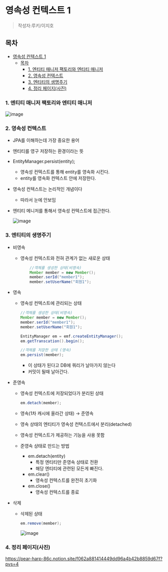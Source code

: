 # 영속성 컨텍스트 1
> 작성자:루키/이지호

## 목차

- [영속성 컨텍스트 1](#영속성-컨텍스트-1)
  - [목차](#목차)
    - [1. 엔티티 매니저 팩토리와 엔티티 매니저](#1-엔티티-매니저-팩토리와-엔티티-매니저)
    - [2. 영속성 컨텍스트](#2-영속성-컨텍스트)
    - [3. 엔티티의 생명주기](#3-엔티티의-생명주기)
    - [4. 정리 페이지(사진)](#4-정리-페이지사진)
### 1. 엔티티 매니저 팩토리와 엔티티 매니저
    
![image](https://github.com/luke0408/study_for_jpa_basic/assets/74547868/79f8a5b6-8710-4ad9-8f85-0c36f04c5fe5)


### 2. 영속성 컨텍스트

  -  JPA를 이해하는데 가장 중요한 용어
  - 엔티티를 영구 저장하는 환경이라는 뜻
  - EntityManager.persist(entity);
      - 영속성 컨텍스트를 통해 entity를 영속화 시킨다.
      - entity를 영속화 컨텍스트 안에 저장한다.
  - 영속성 컨텍스트는 논리적인 개념이다
      - 따라서 눈에 안보임
  - 엔티티 메니저를 통해서 영속성 컨텍스트에 접근한다.
        
    ![image](https://github.com/luke0408/study_for_jpa_basic/assets/74547868/07e5b656-42a2-471f-84e9-96d62da0fee3)
        
### 3. 엔티티의 생명주기
  - 비영속
      - 영속성 컨텍스트와 전혀 관계가 없는 새로운 상태
        

        ```java
            //객체를 생성한 상태(비영속)
            Member member = new Member();
            member.serId("member1");
            member.setUserName("회원1");
        ```
        
  - 영속
      - 영속성 컨텍스트에 관리되는 상태

        ```java
        //객체를 생성한 상태(비영속)
        Member member = new Member();
        member.serId("member1");
        member.setUserName("회원1");
        
        EntityManager em = emf.createEntityManager();
        em.getTranscation().begin();
        
        //객체를 저장한 상태 (영속)
        em.persist(member);
        ```
        
        - 이 상태가 된다고 DB에 쿼리가 날아가지 않는다
        - 커밋이 될때 날아간다.
  - 준영속
    - 영속성 컨텍스트에 저장되었다가 분리된 상태

        ```java
        em.detach(member);
        ```
        
    - 영속(1차 캐시에 올라간 상태) → 준영속
    - 영속 상태의 엔티티가 영속성 컨텍스트에서 분리(detached)
    - 영속성 컨텍스트가 제공하는 기능을 사용 못함
    - 준영속 상태로 만드는 방법
        - em.detach(entity)
            - 특정 엔티티만 준영속 상태로 전환
            - 해당 엔티티에 관련된 모든게 빠진다.
        - em.clear()
            - 영속성 컨텍스트를 완전히 초기화
        - em.close()
            - 영속성 컨텍스트를 종료
  - 삭제
    - 삭제된 상태

        ```java
        em.remove(member);
        ```
        ![image](https://github.com/luke0408/study_for_jpa_basic/assets/74547868/77a8ddfd-7396-4a43-a06d-bf85929e5dd1)

### 4. 정리 페이지(사진)
https://pear-harp-86c.notion.site/f062a881414449dd96a4b42b8859d67f?pvs=4